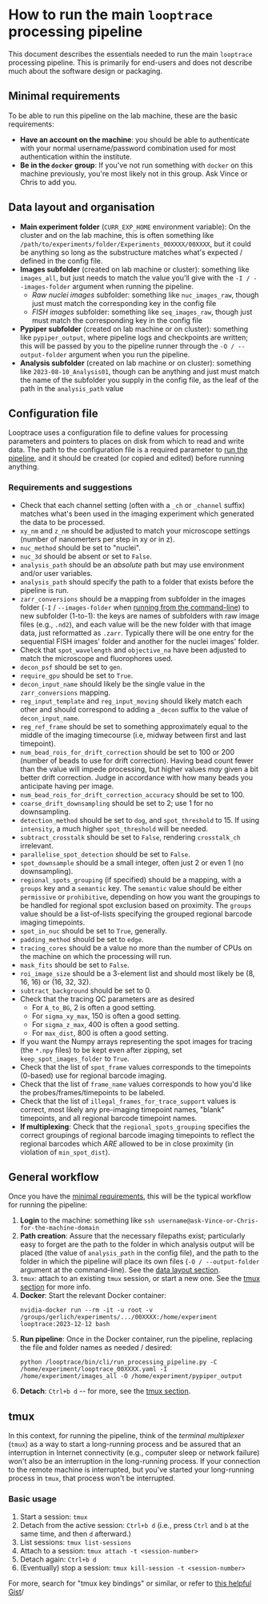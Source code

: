 # How to run the main `looptrace` processing pipeline
This document describes the essentials needed to run the main `looptrace` processing pipeline. This is primarily for end-users and does not describe much about the software design or packaging.


## Minimal requirements
To be able to run this pipeline on the lab machine, these are the basic requirements:
* __Have an account on the machine__: you should be able to authenticate with your normal username/password combination used for most authentication within the institute.
* __Be in the `docker` group__: If you've not run something with `docker` on this machine previously, you're most likely not in this group. Ask Vince or Chris to add you.


## Data layout and organisation
* __Main experiment folder__ (`CURR_EXP_HOME` environment variable): On the cluster and on the lab machine, this is often something like `/path/to/experiments/folder/Experiments_00XXXX/00XXXX`, but it could be anything so long as the substructure matches what's expected / defined in the config file.
* __Images subfolder__ (created on lab machine or cluster): something like `images_all`, but just needs to match the value you'll give with the `-I / --images-folder` argument when running the pipeline.
    * _Raw nuclei images_ subfolder: something like `nuc_images_raw`, though just must match the corresponding key in the config file
    * _FISH images_ subfolder: something like `seq_images_raw`, though just must match the corresponding key in the config file
* __Pypiper subfolder__ (created on lab machine or on cluster): something like `pypiper_output`, where pipeline logs and checkpoints are written; this will be passed by you to the pipeline runner through the `-O / --output-folder` argument when you run the pipeline.
* __Analysis subfolder__ (created on lab machine or on cluster): something like `2023-08-10_Analysis01`, though can be anything and just must match the name of the subfolder you supply in the config file, as the leaf of the path in the `analysis_path` value


## Configuration file
Looptrace uses a configuration file to define values for processing parameters and pointers to places on disk from which to read and write data. 
The path to the configuration file is a required parameter to [run the pipeline](#general-workflow), and it should be created (or copied and edited) before running anything.

### Requirements and suggestions
* Check that each channel setting (often with a `_ch` or `_channel` suffix) matches what's been used in the imaging experiment which generated the data to be processed.
* `xy_nm` and `z_nm` should be adjusted to match your microscope settings (number of nanomerters per step in xy or in z).
* `nuc_method` should be set to "nuclei".
* `nuc_3d` should be absent or set to `False`.
* `analysis_path` should be an _absolute_ path but may use environment and/or user variables.
* `analysis_path` should specify the path to a folder that exists before the pipeline is run.
* `zarr_conversions` should be a mapping from subfolder in the images folder (`-I` / `--images-folder` when [running from the command-line](#general-workflow)) to new subfolder (1-to-1): the keys are names of subfolders with raw image files (e.g., `.nd2`), and each value will be the new folder with that image data, just reformatted as `.zarr`. 
Typically there will be one entry for the sequential FISH images' folder and another for the nuclei images' folder.
* Check that `spot_wavelength` and `objective_na` have been adjusted to match the microscope and fluorophores used.
* `decon_psf` should be set to `gen`.
* `require_gpu` should be set to `True`.
* `decon_input_name` should likely be the single value in the `zarr_conversions` mapping.
* `reg_input_template` and `reg_input_moving` should likely match each other and should correspond to adding a `_decon` suffix to the value of `decon_input_name`.
* `reg_ref_frame` should be set to something approximately equal to the middle of the imaging timecourse (i.e, midway between first and last timepoint).
* `num_bead_rois_for_drift_correction` should be set to 100 or 200 (number of beads to use for drift correction).
Having bead count fewer than the value will impede processing, but higher values _may_ given a bit better drift correction.
Judge in accordance with how many beads you anticipate having per image.
* `num_bead_rois_for_drift_correction_accuracy` should be set to 100.
* `coarse_drift_downsampling` should be set to 2; use 1 for no downsampling.
* `detection_method` should be set to `dog`, and `spot_threshold` to 15. If using `intensity`, a much higher `spot_threshold` will be needed.
* `subtract_crosstalk` should be set to `False`, rendering `crosstalk_ch` irrelevant.
* `parallelise_spot_detection` should be set to `False`.
* `spot_downsample` should be a small integer, often just 2 or even 1 (no downsampling).
* `regional_spots_grouping` (if specified) should be a mapping, with a `groups` key and a `semantic` key. 
The `semantic` value should be either `permissive` or `prohibitive`, depending on how you want the groupings to be handled for regional spot exclusion based on proximity. The `groups` value should be a list-of-lists specifying the grouped regional barcode imaging timepoints.
* `spot_in_nuc` should be set to `True`, generally.
* `padding_method` should be set to `edge`.
* `tracing_cores` should be a value no more than the number of CPUs on the machine on which the processing will run.
* `mask_fits` should be set to `False`.
* `roi_image_size` should be a 3-element list and should most likely be (8, 16, 16) or (16, 32, 32).
* `subtract_background` should be set to 0.
* Check that the tracing QC parameters are as desired
    * For `A_to_BG`, 2 is often a good setting.
    * For `sigma_xy_max`, 150 is often a good setting.
    * For `sigma_z_max`, 400 is often a good setting.
    * For `max_dist`, 800 is often a good setting.
* If you want the Numpy arrays representing the spot images for tracing (the `*.npy` files) to be kept even after zipping, set `keep_spot_images_folder` to `True`.
* Check that the list of `spot_frame` values corresponds to the timepoints (0-based) use for regional barcode imaging.
* Check that the list of `frame_name` values corresponds to how you'd like the probes/frames/timepoints to be labeled.
* Check that the list of `illegal_frames_for_trace_support` values is correct, most likely any pre-imaging timepoint names, "blank" timepoints, and all regional barcode timepoint names.
* __If multiplexing__: Check that the `regional_spots_grouping` specifies the correct groupings of regional barcode imaging timepoints to reflect the regional barcodes which _ARE_ allowed to be in close proximity (in violation of `min_spot_dist`).


## General workflow
Once you have the [minimal requirements](#minimal-requirements), this will be the typical workflow for running the pipeline:
1. __Login__ to the machine: something like `ssh username@ask-Vince-or-Chris-for-the-machine-domain`
1. __Path creation__: Assure that the necessary filepaths exist; particularly easy to forget are the path to the folder in which analysis output will be placed (the value of `analysis_path` in the config file), and the path to the folder in which the pipeline will place its own files (`-O / --output-folder` argument at the command-line). See the [data layout section](#data-layout-and-organisation).
1. `tmux`: attach to an existing `tmux` session, or start a new one. See the [tmux section](#tmux) for more info.
1. __Docker__: Start the relevant Docker container:
    ```shell
    nvidia-docker run --rm -it -u root -v /groups/gerlich/experiments/.../00XXXX:/home/experiment looptrace:2023-12-12 bash
    ```
1. __Run pipeline__: Once in the Docker container, run the pipeline, replacing the file and folder names as needed / desired:
    ```shell
    python /looptrace/bin/cli/run_processing_pipeline.py -C /home/experiment/looptrace_00XXXX.yaml -I /home/experiment/images_all -O /home/experiment/pypiper_output
    ```
1. __Detach__: `Ctrl+b d` -- for more, see the [tmux section](#tmux).


## tmux
In this context, for running the pipeline, think of the _terminal multiplexer_ (`tmux`) as a way to start a long-running process and be assured that an interruption in Internet connectivity (e.g., computer sleep or network failure) won't also be an interruption in the long-running process. If your connection to the remote machine is interrupted, but you've started your long-running process in `tmux`, that process won't be interrupted.

### Basic usage
1. Start a session: `tmux`
1. Detach from the active session: `Ctrl+b d` (i.e., press `Ctrl` and `b` at the same time, and then `d` afterward.)
1. List sessions: `tmux list-sessions`
1. Attach to a session: `tmux attach -t <session-number>`
1. Detach again: `Ctrl+b d`
1. (Eventually) stop a session: `tmux kill-session -t <session-number>`

For more, search for "tmux key bindings" or similar, or refer to [this helpful Gist](https://gist.github.com/mloskot/4285396)/
